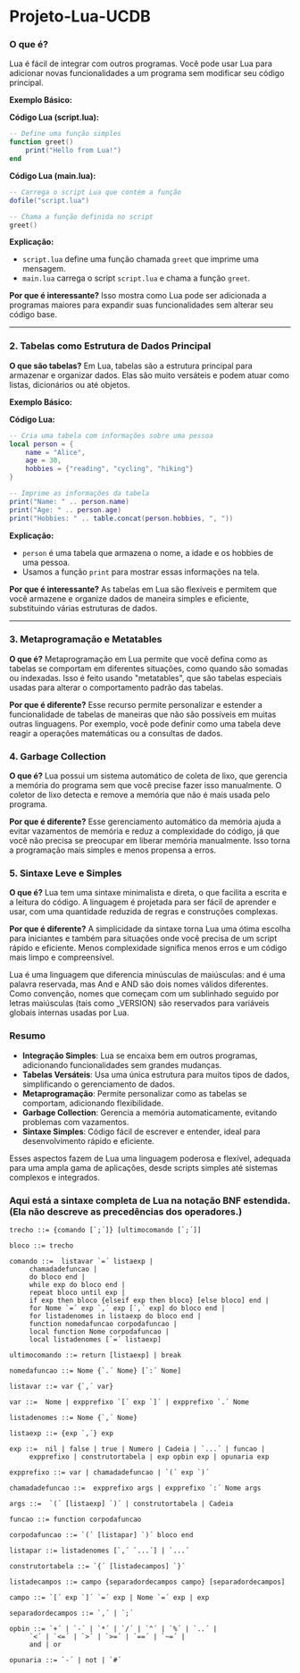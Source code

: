 # Projeto-Lua-UCDB
### O que é?

Lua é fácil de integrar com outros programas. Você pode usar Lua para adicionar novas funcionalidades a um programa sem modificar seu código principal.

**Exemplo Básico:**

**Código Lua (script.lua):**

```lua
-- Define uma função simples
function greet()
    print("Hello from Lua!")
end
```

**Código Lua (main.lua):**

```lua
-- Carrega o script Lua que contém a função
dofile("script.lua")

-- Chama a função definida no script
greet()
```

**Explicação:**
- `script.lua` define uma função chamada `greet` que imprime uma mensagem.
- `main.lua` carrega o script `script.lua` e chama a função `greet`.

**Por que é interessante?**
Isso mostra como Lua pode ser adicionada a programas maiores para expandir suas funcionalidades sem alterar seu código base.

---

### 2. **Tabelas como Estrutura de Dados Principal**

**O que são tabelas?**
Em Lua, tabelas são a estrutura principal para armazenar e organizar dados. Elas são muito versáteis e podem atuar como listas, dicionários ou até objetos.

**Exemplo Básico:**

**Código Lua:**

```lua
-- Cria uma tabela com informações sobre uma pessoa
local person = {
    name = "Alice",
    age = 30,
    hobbies = {"reading", "cycling", "hiking"}
}

-- Imprime as informações da tabela
print("Name: " .. person.name)
print("Age: " .. person.age)
print("Hobbies: " .. table.concat(person.hobbies, ", "))
```

**Explicação:**
- `person` é uma tabela que armazena o nome, a idade e os hobbies de uma pessoa.
- Usamos a função `print` para mostrar essas informações na tela.

**Por que é interessante?**
As tabelas em Lua são flexíveis e permitem que você armazene e organize dados de maneira simples e eficiente, substituindo várias estruturas de dados.

---

### 3. **Metaprogramação e Metatables**

**O que é?**
Metaprogramação em Lua permite que você defina como as tabelas se comportam em diferentes situações, como quando são somadas ou indexadas. Isso é feito usando "metatables", que são tabelas especiais usadas para alterar o comportamento padrão das tabelas.

**Por que é diferente?**
Esse recurso permite personalizar e estender a funcionalidade de tabelas de maneiras que não são possíveis em muitas outras linguagens. Por exemplo, você pode definir como uma tabela deve reagir a operações matemáticas ou a consultas de dados.

### 4. **Garbage Collection**

**O que é?**
Lua possui um sistema automático de coleta de lixo, que gerencia a memória do programa sem que você precise fazer isso manualmente. O coletor de lixo detecta e remove a memória que não é mais usada pelo programa.

**Por que é diferente?**
Esse gerenciamento automático da memória ajuda a evitar vazamentos de memória e reduz a complexidade do código, já que você não precisa se preocupar em liberar memória manualmente. Isso torna a programação mais simples e menos propensa a erros.

### 5. **Sintaxe Leve e Simples**

**O que é?**
Lua tem uma sintaxe minimalista e direta, o que facilita a escrita e a leitura do código. A linguagem é projetada para ser fácil de aprender e usar, com uma quantidade reduzida de regras e construções complexas.

**Por que é diferente?**
A simplicidade da sintaxe torna Lua uma ótima escolha para iniciantes e também para situações onde você precisa de um script rápido e eficiente. Menos complexidade significa menos erros e um código mais limpo e compreensível.

Lua é uma linguagem que diferencia minúsculas de maiúsculas: and é uma palavra reservada, mas And e AND são dois nomes válidos diferentes. Como convenção, nomes que começam com um sublinhado seguido por letras maiúsculas (tais como _VERSION) são reservados para variáveis globais internas usadas por Lua.

### Resumo

- **Integração Simples**: Lua se encaixa bem em outros programas, adicionando funcionalidades sem grandes mudanças.
- **Tabelas Versáteis**: Usa uma única estrutura para muitos tipos de dados, simplificando o gerenciamento de dados.
- **Metaprogramação**: Permite personalizar como as tabelas se comportam, adicionando flexibilidade.
- **Garbage Collection**: Gerencia a memória automaticamente, evitando problemas com vazamentos.
- **Sintaxe Simples**: Código fácil de escrever e entender, ideal para desenvolvimento rápido e eficiente.

Esses aspectos fazem de Lua uma linguagem poderosa e flexível, adequada para uma ampla gama de aplicações, desde scripts simples até sistemas complexos e integrados.


### Aqui está a sintaxe completa de Lua na notação BNF estendida. (Ela não descreve as precedências dos operadores.)

	trecho ::= {comando [`;´]} [ultimocomando [`;´]]

	bloco ::= trecho

	comando ::=  listavar `=´ listaexp | 
		 chamadadefuncao | 
		 do bloco end | 
		 while exp do bloco end | 
		 repeat bloco until exp | 
		 if exp then bloco {elseif exp then bloco} [else bloco] end | 
		 for Nome `=´ exp `,´ exp [`,´ exp] do bloco end | 
		 for listadenomes in listaexp do bloco end | 
		 function nomedafuncao corpodafuncao | 
		 local function Nome corpodafuncao | 
		 local listadenomes [`=´ listaexp] 

	ultimocomando ::= return [listaexp] | break

	nomedafuncao ::= Nome {`.´ Nome} [`:´ Nome]

	listavar ::= var {`,´ var}

	var ::=  Nome | expprefixo `[´ exp `]´ | expprefixo `.´ Nome 

	listadenomes ::= Nome {`,´ Nome}

	listaexp ::= {exp `,´} exp

	exp ::=  nil | false | true | Numero | Cadeia | `...´ | funcao | 
		 expprefixo | construtortabela | exp opbin exp | opunaria exp 

	expprefixo ::= var | chamadadefuncao | `(´ exp `)´

	chamadadefuncao ::=  expprefixo args | expprefixo `:´ Nome args 

	args ::=  `(´ [listaexp] `)´ | construtortabela | Cadeia 

	funcao ::= function corpodafuncao

	corpodafuncao ::= `(´ [listapar] `)´ bloco end

	listapar ::= listadenomes [`,´ `...´] | `...´

	construtortabela ::= `{´ [listadecampos] `}´

	listadecampos ::= campo {separadordecampos campo} [separadordecampos]

	campo ::= `[´ exp `]´ `=´ exp | Nome `=´ exp | exp

	separadordecampos ::= `,´ | `;´

	opbin ::= `+´ | `-´ | `*´ | `/´ | `^´ | `%´ | `..´ | 
		 `<´ | `<=´ | `>´ | `>=´ | `==´ | `~=´ | 
		 and | or

	opunaria ::= `-´ | not | `#´
